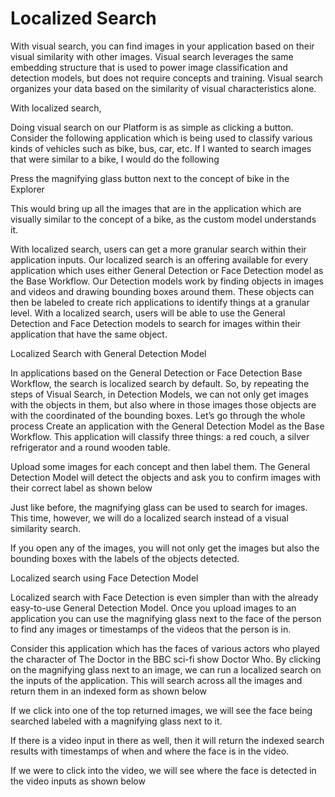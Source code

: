 # Localized Search

With visual search, you can find images in your application based on their visual similarity with other images. Visual search leverages the same embedding structure that is used to power image classification and detection models, but does not require concepts and training. Visual search organizes your data based on the similarity of visual characteristics alone.

With localized search,



Doing visual search on our Platform is as simple as clicking a button. Consider the following application which is being used to classify various kinds of vehicles such as bike, bus, car, etc. If I wanted to search images that were similar to a bike, I would do the following



Press the magnifying glass button next to the concept of bike in the Explorer

This would bring up all the images that are in the application which are visually similar to the concept of a bike, as the custom model understands it.



With localized search, users can get a more granular search within their application inputs. Our localized search is an offering available for every application which uses either General Detection or Face Detection model as the Base Workflow. Our Detection models work by finding objects in images and videos and drawing bounding boxes around them. These objects can then be labeled to create rich applications to identify things at a granular level. With a localized search, users will be able to use the General Detection and Face Detection models to search for images within their application that have the same object.

Localized Search with General Detection Model

In applications based on the General Detection or Face Detection Base Workflow, the search is localized search by default. So, by repeating the steps of Visual Search, in Detection Models, we can not only get images with the objects in them, but also where in those images those objects are with the coordinated of the bounding boxes. Let’s go through the whole process
Create an application with the General Detection Model as the Base Workflow. This application will classify three things: a red couch, a silver refrigerator and a round wooden table.

Upload some images for each concept and then label them. The General Detection Model will detect the objects and ask you to confirm images with their correct label as shown below


Just like before, the magnifying glass can be used to search for images. This time, however, we will do a localized search instead of a visual similarity search.


If you open any of the images, you will not only get the images but also the bounding boxes with the labels of the objects detected.



Localized search using Face Detection Model

Localized search with Face Detection is even simpler than with the already easy-to-use General Detection Model. Once you upload images to an application you can use the magnifying glass next to the face of the person to find any images or timestamps of the videos that the person is in.

Consider this application which has the faces of various actors who played the character of The Doctor in the BBC sci-fi show Doctor Who.
By clicking on the magnifying glass next to an image, we can run a localized search on the inputs of the application. This will search across all the images and return them in an indexed form as shown below



If we click into one of the top returned images, we will see the face being searched labeled with a magnifying glass next to it.


If there is a video input in there as well, then it will return the indexed search results with timestamps of when and where the face is in the video.


If we were to click into the video, we will see where the face is detected in the video inputs as shown below
